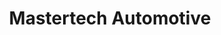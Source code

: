 ---
title: "Mastertech Automotive"
url: /arroyo-grande/mastertech-automotive-east-grand-avenue/
shop: car repair
---